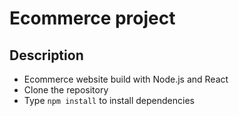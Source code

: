 # Ecommerce project

## Description
- Ecommerce website build with Node.js and React
- Clone the repository
- Type `npm install` to install dependencies
